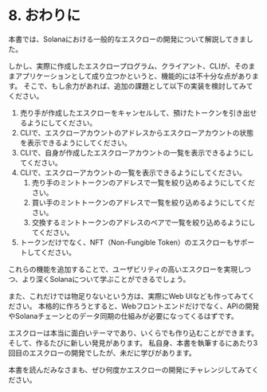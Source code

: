 # 8. おわりに

本書では、Solanaにおける一般的なエスクローの開発について解説してきました。

しかし、実際に作成したエスクロープログラム、クライアント、CLIが、そのままアプリケーションとして成り立つかというと、機能的には不十分な点があります。
そこで、もし余力があれば、追加の課題として以下の実装を検討してみてください。

1. 売り手が作成したエスクローをキャンセルして、預けたトークンを引き出せるようにしてください。
2. CLIで、エスクローアカウントのアドレスからエスクローアカウントの状態を表示できるようにしてください。
3. CLIで、自身が作成したエスクローアカウントの一覧を表示できるようにしてください。
4. CLIで、エスクローアカウントの一覧を表示できるようにしてください。
   1. 売り手のミントトークンのアドレスで一覧を絞り込めるようにしてください。
   2. 買い手のミントトークンのアドレスで一覧を絞り込めるようにしてください。
   3. 交換するミントトークンのアドレスのペアで一覧を絞り込めるようにしてください。
5. トークンだけでなく、NFT（Non-Fungible Token）のエスクローもサポートしてください。

これらの機能を追加することで、ユーザビリティの高いエスクローを実現しつつ、より深くSolanaについて学ぶことができるでしょう。

また、これだけでは物足りないという方は、実際にWeb UIなども作ってみてください。
本格的に作ろうとすると、Webフロントエンドだけでなく、APIの開発やSolanaチェーンとのデータ同期の仕組みが必要になってくるはずです。

エスクローは本当に面白いテーマであり、いくらでも作り込むことができます。そして、作るたびに新しい発見があります。
私自身、本書を執筆するにあたり3回目のエスクローの開発でしたが、未だに学びがあります。

本書を読んだみなさまも、ぜひ何度かエスクローの開発にチャレンジしてみてください。
